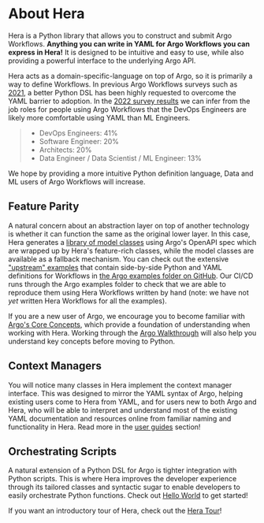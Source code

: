 # About Hera

Hera is a Python library that allows you to construct and submit Argo Workflows. **Anything you can write in YAML for
Argo Workflows you can express in Hera!** It is designed to be intuitive and easy to use, while also providing a
powerful interface to the underlying Argo API.

Hera acts as a domain-specific-language on top of Argo, so it is primarily a way to define Workflows. In previous Argo
Workflows surveys such as [2021](https://blog.argoproj.io/argo-workflows-2021-survey-results-d6fa890030ee), a better
Python DSL has been highly requested to overcome the YAML barrier to adoption. In the
[2022 survey results](https://blog.argoproj.io/cncf-argo-project-2022-user-survey-results-f9caf46df7fd#:~:text=Job%20Roles%20%26%20Use%20Cases)
we can infer from the job roles for people using Argo Workflows that the DevOps Engineers are likely more comfortable
using YAML than ML Engineers.

> * DevOps Engineers: 41%
> * Software Engineer: 20%
> * Architects: 20%
> * Data Engineer / Data Scientist / ML Engineer: 13%

We hope by providing a more intuitive Python definition language, Data and ML users of Argo Workflows will increase.

## Feature Parity

A natural concern about an abstraction layer on top of another technology is whether it can function the same as the
original lower layer. In this case, Hera generates a [library of model classes](../api/workflows/models.md) using
Argo's OpenAPI spec which are wrapped up by Hera's feature-rich classes, while the model classes are available as a
fallback mechanism. You can check out the extensive
["upstream" examples](../examples/workflows/upstream/dag_diamond.md) that contain side-by-side Python and YAML
definitions for Workflows in
[the Argo examples folder on GitHub](https://github.com/argoproj/argo-workflows/tree/master/examples). Our CI/CD runs
through the Argo examples folder to check that we are able to reproduce them using Hera Workflows written by hand (note:
we have not _yet_ written Hera Workflows for all the examples).

If you are a new user of Argo, we encourage you to become familiar with
[Argo's Core Concepts](https://argoproj.github.io/argo-workflows/workflow-concepts/), which provide a foundation of
understanding when working with Hera. Working through the
[Argo Walkthrough](https://argoproj.github.io/argo-workflows/walk-through/) will also help you understand key concepts
before moving to Python.

## Context Managers

You will notice many classes in Hera implement the context manager interface. This was designed to mirror the YAML
syntax of Argo, helping existing users come to Hera from YAML, and for users new to both Argo and Hera, who will be able
to interpret and understand most of the existing YAML documentation and resources online from familiar naming and
functionality in Hera. Read more in the [user guides](../user-guides/core-concepts.md) section!

## Orchestrating Scripts

A natural extension of a Python DSL for Argo is tighter integration with Python scripts. This is where Hera improves the
developer experience through its tailored classes and syntactic sugar to enable developers to easily orchestrate Python
functions. Check out [Hello World](hello-world.md) to get started!

If you want an introductory tour of Hera, check out the [Hera Tour](hera-tour.md)!
